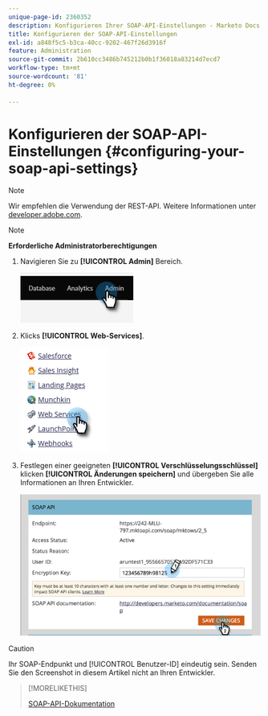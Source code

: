 ```yaml
---
unique-page-id: 2360352
description: Konfigurieren Ihrer SOAP-API-Einstellungen - Marketo Docs - Produktdokumentation
title: Konfigurieren der SOAP-API-Einstellungen
exl-id: a848f5c5-b3ca-40cc-9202-467f26d3916f
feature: Administration
source-git-commit: 2b610cc3486b745212b0b1f36018a83214d7ecd7
workflow-type: tm+mt
source-wordcount: '81'
ht-degree: 0%

---
```


# Konfigurieren der SOAP-API-Einstellungen {#configuring-your-soap-api-settings}

>[!NOTE]
>
>Wir empfehlen die Verwendung der REST-API. Weitere Informationen unter [developer.adobe.com](https://developer.adobe.com/marketo-apis/).

>[!NOTE]
>
>**Erforderliche Administratorberechtigungen**

1. Navigieren Sie zu **[!UICONTROL Admin]** Bereich.

   ![](assets/configuring-your-soap-api-settings-1.png)

1. Klicks **[!UICONTROL Web-Services]**.

   ![](assets/configuring-your-soap-api-settings-2.png)

1. Festlegen einer geeigneten **[!UICONTROL Verschlüsselungsschlüssel]** klicken **[!UICONTROL Änderungen speichern]** und übergeben Sie alle Informationen an Ihren Entwickler.

   ![](assets/configuring-your-soap-api-settings-3.png)

>[!CAUTION]
>
>Ihr SOAP-Endpunkt und [!UICONTROL Benutzer-ID] eindeutig sein. Senden Sie den Screenshot in diesem Artikel nicht an Ihren Entwickler.

>[!MORELIKETHIS]
>
>[SOAP-API-Dokumentation](https://experienceleague.adobe.com/en/docs/marketo-developer/marketo/soap/soap-api)
